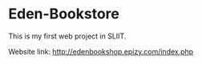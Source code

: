 # Eden-Bookstore
This is my first web project in SLIIT.

Website link: http://edenbookshop.epizy.com/index.php
